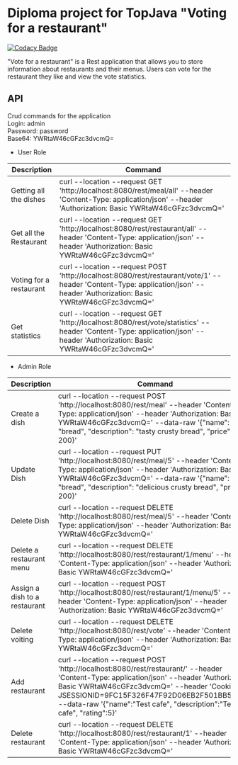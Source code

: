 # Diploma project for TopJava "Voting for a restaurant"

[![Codacy Badge](https://api.codacy.com/project/badge/Grade/a72de07e125143a7bad0622e54dfb846)](https://app.codacy.com/gh/Tony-Tor/Diplom?utm_source=github.com&utm_medium=referral&utm_content=Tony-Tor/Diplom&utm_campaign=Badge_Grade_Settings)

"Vote for a restaurant" is a Rest application that allows you to store information about restaurants and their menus. Users can vote for the restaurant they like and view the vote statistics.
## API
Crud commands for the application  
Login: admin  
Password: password  
Base64: YWRtaW46cGFzc3dvcmQ=  

+ User Role

| Description | Сommand |
|----------------|---------|
|Getting all the dishes| curl --location --request GET 'http://localhost:8080/rest/meal/all' --header 'Content-Type: application/json' --header 'Authorization: Basic YWRtaW46cGFzc3dvcmQ=' |
|Get all the Restaurant| curl --location --request GET 'http://localhost:8080/rest/restaurant/all' --header 'Content-Type: application/json' --header 'Authorization: Basic YWRtaW46cGFzc3dvcmQ='|
|Voting for a restaurant|curl --location --request POST 'http://localhost:8080/rest/restaurant/vote/1' --header 'Content-Type: application/json' --header 'Authorization: Basic YWRtaW46cGFzc3dvcmQ='|
|Get statistics|curl --location --request GET 'http://localhost:8080/rest/vote/statistics' --header 'Content-Type: application/json' --header 'Authorization: Basic YWRtaW46cGFzc3dvcmQ='|
+ Admin Role

| Description | Сommand |
|----------------|---------|
|Create a dish|curl --location --request POST 'http://localhost:8080/rest/meal' --header 'Content-Type: application/json' --header 'Authorization: Basic YWRtaW46cGFzc3dvcmQ=' --data-raw '{"name": "bread", "description": "tasty crusty bread", "price": 200}'|
|Update Dish|curl --location --request PUT 'http://localhost:8080/rest/meal/5' --header 'Content-Type: application/json' --header 'Authorization: Basic YWRtaW46cGFzc3dvcmQ=' --data-raw '{"name": "bread", "description": "delicious crusty bread", "price": 200}'|
|Delete Dish|curl --location --request DELETE 'http://localhost:8080/rest/meal/5' --header 'Content-Type: application/json' --header 'Authorization: Basic YWRtaW46cGFzc3dvcmQ='|
|Delete a restaurant menu|curl --location --request DELETE 'http://localhost:8080/rest/restaurant/1/menu' --header 'Content-Type: application/json' --header 'Authorization: Basic YWRtaW46cGFzc3dvcmQ='|
|Assign a dish to a restaurant|curl --location --request POST 'http://localhost:8080/rest/restaurant/1/menu/5' --header 'Content-Type: application/json' --header 'Authorization: Basic YWRtaW46cGFzc3dvcmQ='|
|Delete voiting|curl --location --request DELETE 'http://localhost:8080/rest/vote' --header 'Content-Type: application/json' --header 'Authorization: Basic YWRtaW46cGFzc3dvcmQ='|
|Add restaurant|curl --location --request POST 'http://localhost:8080/rest/restaurant/' --header 'Content-Type: application/json' --header 'Authorization: Basic YWRtaW46cGFzc3dvcmQ=' --header 'Cookie: JSESSIONID=9FC15F326F47F92D06EB2F501BB55350' --data-raw '{"name":"Test cafe", "description":"Testing cafe", "rating":5}'|
|Delete restaurant|curl --location --request DELETE 'http://localhost:8080/rest/restaurant/1' --header 'Content-Type: application/json' --header 'Authorization: Basic YWRtaW46cGFzc3dvcmQ='|

